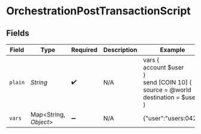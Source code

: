 # OrchestrationPostTransactionScript


## Fields

| Field                                                                            | Type                                                                             | Required                                                                         | Description                                                                      | Example                                                                          |
| -------------------------------------------------------------------------------- | -------------------------------------------------------------------------------- | -------------------------------------------------------------------------------- | -------------------------------------------------------------------------------- | -------------------------------------------------------------------------------- |
| `plain`                                                                          | *String*                                                                         | :heavy_check_mark:                                                               | N/A                                                                              | vars {<br/>account $user<br/>}<br/>send [COIN 10] (<br/>	source = @world<br/>	destination = $user<br/>)<br/> |
| `vars`                                                                           | Map<String, *Object*>                                                            | :heavy_minus_sign:                                                               | N/A                                                                              | {"user":"users:042"}                                                             |